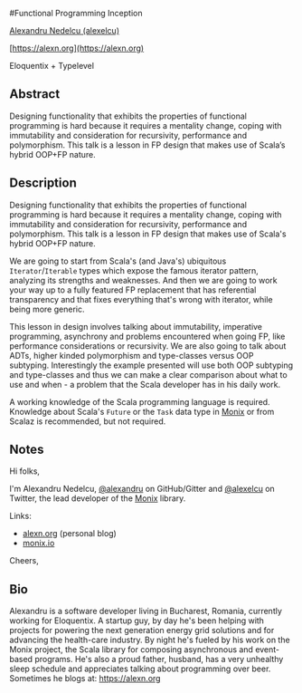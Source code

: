 #Functional Programming Inception

[Alexandru Nedelcu (alexelcu)](http://twitter.com/alexelcu)

[https://alexn.org](https://alexn.org)

Eloquentix + Typelevel

## Abstract

Designing functionality that exhibits the properties of functional programming is hard because it requires a mentality change, coping with immutability and consideration for recursivity, performance and polymorphism. This talk is a lesson in FP design that makes use of Scala’s hybrid OOP+FP nature.

## Description

Designing functionality that exhibits the properties of functional programming is hard because it requires a mentality change, coping with immutability and consideration for recursivity, performance and polymorphism. This talk is a lesson in FP design that makes use of Scala's hybrid OOP+FP nature.

We are going to start from Scala's (and Java's) ubiquitous `Iterator`/`Iterable` types which expose the famous iterator pattern, analyzing its strengths and weaknesses. And then we are going to work your way up to a fully featured FP replacement that has referential transparency and that fixes everything that's wrong with iterator, while being more generic.

This lesson in design involves talking about immutability, imperative programming, asynchrony and problems encountered when going FP, like performance considerations or recursivity. We are also going to talk about ADTs, higher kinded polymorphism and type-classes versus OOP subtyping. Interestingly the example presented will use both OOP subtyping and type-classes and thus we can make a clear comparison about what to use and when - a problem that the Scala developer has in his daily work.

A working knowledge of the Scala programming language is required. Knowledge about Scala's `Future` or the `Task` data type in [Monix](https://monix.io/docs/2x/eval/task.html) or from Scalaz is recommended, but not required.

## Notes

Hi folks,

I'm Alexandru Nedelcu, [@alexandru](https://github.com/alexandru) on GitHub/Gitter and [@alexelcu](https://twitter.com/alexelcu) on Twitter, the lead developer of the [Monix](https://monix.io) library. 

Links:

- [alexn.org](https://alexn.org) (personal blog)
- [monix.io](https://monix.io)

Cheers,

## Bio
  
Alexandru is a software developer living in Bucharest, Romania, currently working for Eloquentix. A startup guy, by day he's been helping with projects for powering the next generation energy grid solutions and for advancing the health-care industry. By night he's fueled by his work on the Monix project, the Scala library for composing asynchronous and event-based programs. He's also a proud father, husband, has a very unhealthy sleep schedule and appreciates talking about programming over beer. Sometimes he blogs at: https://alexn.org
